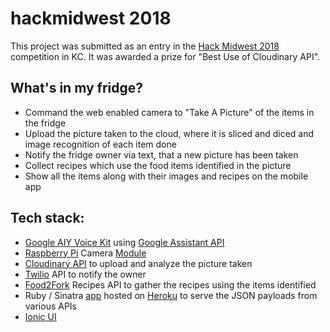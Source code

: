 # hackmidwest 2018

This project was submitted as an entry in the [Hack Midwest 2018](https://hackmidwest.com/) competition in KC. It was awarded a prize for "Best Use of Cloudinary API".

## What's in my fridge?
- Command the web enabled camera to "Take A Picture" of the items in the fridge
- Upload the picture taken to the cloud, where it is sliced and diced and image recognition of each item done
- Notify the fridge owner via text, that a new picture has been taken
- Collect recipes which use the food items identified in the picture
- Show all the items along with their images and recipes on the mobile app

## Tech stack:
- [Google AIY Voice Kit](https://aiyprojects.withgoogle.com/voice/) using [Google Assistant API](https://developers.google.com/assistant/sdk/overview)
- [Raspberry Pi](https://www.raspberrypi.org/) Camera [Module](https://www.raspberrypi.org/products/camera-module-v2/)
- [Cloudinary API](https://cloudinary.com/) to upload and analyze the picture taken
- [Twilio](https://www.twilio.com) API to notify the owner
- [Food2Fork](http://food2fork.com/)  Recipes API to gather the recipes using the items identified
- Ruby / Sinatra [app](https://github.com/shanko/hackmidwest) hosted on [Heroku](https://coolfridge.herokuapp.com/photo) to serve the JSON payloads from various APIs
- [Ionic UI](https://ionicframework.com/)
